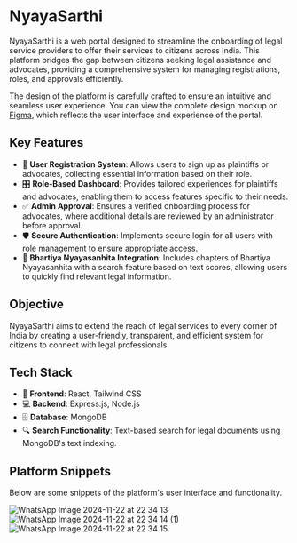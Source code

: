 # NyayaSarthi

NyayaSarthi is a web portal designed to streamline the onboarding of legal service providers to offer their services to citizens across India. This platform bridges the gap between citizens seeking legal assistance and advocates, providing a comprehensive system for managing registrations, roles, and approvals efficiently.

The design of the platform is carefully crafted to ensure an intuitive and seamless user experience. You can view the complete design mockup on [Figma](https://www.figma.com/design/pqvX1kfRIrnZJ02WIHSMLM/NyayaSarthi?node-id=0-1&node-type=canvas&t=rabnLhP2VkPtmAre-0), which reflects the user interface and experience of the portal.

## Key Features

- 🔐 **User Registration System**: Allows users to sign up as plaintiffs or advocates, collecting essential information based on their role.
- 🎛️ **Role-Based Dashboard**: Provides tailored experiences for plaintiffs and advocates, enabling them to access features specific to their needs.
- ✅ **Admin Approval**: Ensures a verified onboarding process for advocates, where additional details are reviewed by an administrator before approval.
- 🛡️ **Secure Authentication**: Implements secure login for all users with role management to ensure appropriate access.
- 📜 **Bhartiya Nyayasanhita Integration**: Includes chapters of Bhartiya Nyayasanhita with a search feature based on text scores, allowing users to quickly find relevant legal information.

## Objective

NyayaSarthi aims to extend the reach of legal services to every corner of India by creating a user-friendly, transparent, and efficient system for citizens to connect with legal professionals.

## Tech Stack

- 🎨 **Frontend**: React, Tailwind CSS
- 💻 **Backend**: Express.js, Node.js
- 🗄️ **Database**: MongoDB
- 🔍 **Search Functionality**: Text-based search for legal documents using MongoDB's text indexing.

## Platform Snippets

Below are some snippets of the platform's user interface and functionality.

![WhatsApp Image 2024-11-22 at 22 34 13](https://github.com/user-attachments/assets/3c20dfa3-56c2-42a0-902a-869d5e5a7918)
![WhatsApp Image 2024-11-22 at 22 34 14 (1)](https://github.com/user-attachments/assets/8300d1b1-f5df-40fa-8ffc-b211d892ab81)
![WhatsApp Image 2024-11-22 at 22 34 15](https://github.com/user-attachments/assets/4fbca7d8-2ca8-4f0a-bc28-1a201db0f779)

